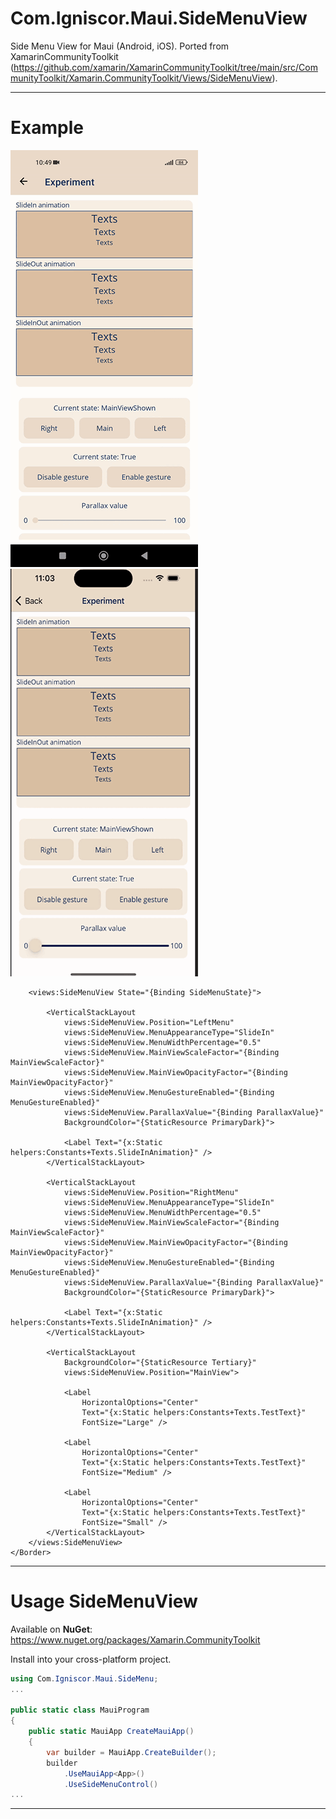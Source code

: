 # Com.Igniscor.Maui.SideMenuView
 Side Menu View for Maui (Android, iOS). Ported from XamarinCommunityToolkit (https://github.com/xamarin/XamarinCommunityToolkit/tree/main/src/CommunityToolkit/Xamarin.CommunityToolkit/Views/SideMenuView).
***

# Example
![AndroidSideMenuViewDemo](https://github.com/chuvakpavel/Com.Igniscor.Maui.SideMenuView/blob/main/ReadMeFiles/SideMenuViewAndroid.gif)
![iOSSideMenuViewDemo](https://github.com/chuvakpavel/Com.Igniscor.Maui.SideMenuView/blob/main/ReadMeFiles/SideMenuViewiOS.gif)
```Xaml
    <views:SideMenuView State="{Binding SideMenuState}">

        <VerticalStackLayout
            views:SideMenuView.Position="LeftMenu"
            views:SideMenuView.MenuAppearanceType="SlideIn"
            views:SideMenuView.MenuWidthPercentage="0.5"
            views:SideMenuView.MainViewScaleFactor="{Binding MainViewScaleFactor}"
            views:SideMenuView.MainViewOpacityFactor="{Binding MainViewOpacityFactor}"
            views:SideMenuView.MenuGestureEnabled="{Binding MenuGestureEnabled}"
            views:SideMenuView.ParallaxValue="{Binding ParallaxValue}"
            BackgroundColor="{StaticResource PrimaryDark}">

            <Label Text="{x:Static helpers:Constants+Texts.SlideInAnimation}" />
        </VerticalStackLayout>

        <VerticalStackLayout
            views:SideMenuView.Position="RightMenu"
            views:SideMenuView.MenuAppearanceType="SlideIn"
            views:SideMenuView.MenuWidthPercentage="0.5"
            views:SideMenuView.MainViewScaleFactor="{Binding MainViewScaleFactor}"
            views:SideMenuView.MainViewOpacityFactor="{Binding MainViewOpacityFactor}"
            views:SideMenuView.MenuGestureEnabled="{Binding MenuGestureEnabled}"
            views:SideMenuView.ParallaxValue="{Binding ParallaxValue}"
            BackgroundColor="{StaticResource PrimaryDark}">

            <Label Text="{x:Static helpers:Constants+Texts.SlideInAnimation}" />
        </VerticalStackLayout>

        <VerticalStackLayout
            BackgroundColor="{StaticResource Tertiary}"
            views:SideMenuView.Position="MainView">

            <Label
                HorizontalOptions="Center"
                Text="{x:Static helpers:Constants+Texts.TestText}"
                FontSize="Large" />

            <Label
                HorizontalOptions="Center"
                Text="{x:Static helpers:Constants+Texts.TestText}"
                FontSize="Medium" />

            <Label
                HorizontalOptions="Center"
                Text="{x:Static helpers:Constants+Texts.TestText}"
                FontSize="Small" />
        </VerticalStackLayout>
    </views:SideMenuView>
</Border>
```
***

# Usage SideMenuView
Available on **NuGet**: https://www.nuget.org/packages/Xamarin.CommunityToolkit

Install into your cross-platform project.
``` c#
using Com.Igniscor.Maui.SideMenu;
...

public static class MauiProgram
{
    public static MauiApp CreateMauiApp()
    {
        var builder = MauiApp.CreateBuilder();
        builder
            .UseMauiApp<App>()
            .UseSideMenuControl()
...
```
***
